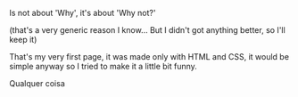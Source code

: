 Is not about 'Why', it's about 'Why not?'

(that's a very generic reason I know... But I didn't got anything better, so I'll keep it)

That's my very first page, it was made only with HTML and CSS, it would be simple anyway so I tried to make it a little bit funny.

Qualquer coisa
